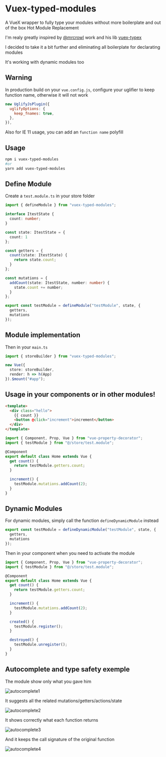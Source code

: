 # Vuex-typed-modules

A VueX wrapper to fully type your modules without more boilerplate and out of the box Hot Module Replacement

I'm realy greatly inspired by [@mrcrowl](https://github.com/mrcrowl) work and his lib [vuex-typex](https://github.com/mrcrowl/vuex-typex)

I decided to take it a bit further and eliminating all boilerplate for declarating modules

It's working with dynamic modules too

## Warning

In production build on your `vue.config.js`, configure your uglifier to keep function name, otherwise it will not work

```javascript
new UglifyJsPlugin({
  uglifyOptions: {
    keep_fnames: true,
  },
}),
```

Also for IE 11 usage, you can add an `function name` polyfill

## Usage

```bash
npm i vuex-typed-modules
#or
yarn add vuex-typed-modules
```

## Define Module

Create a `test.module.ts` in your store folder

```typescript
import { defineModule } from "vuex-typed-modules";

interface ItestState {
  count: number;
}

const state: ItestState = {
  count: 1
};

const getters = {
  count(state: ItestState) {
    return state.count;
  }
};

const mutations = {
  addCount(state: ItestState, number: number) {
    state.count += number;
  }
};

export const testModule = defineModule("testModule", state, {
  getters,
  mutations
});
```

## Module implementation

Then in your `main.ts`

```typescript
import { storeBuilder } from "vuex-typed-modules";

new Vue({
  store: storeBuilder,
  render: h => h(App)
}).$mount("#app");
```

## Usage in your components or in other modules!

```html
<template>
  <div class="hello">
    {{ count }}
    <button @click="increment">increment</button>
  </div>
</template>
```

```typescript
import { Component, Prop, Vue } from "vue-property-decorator";
import { testModule } from "@/store/test.module";

@Component
export default class Home extends Vue {
  get count() {
    return testModule.getters.count;
  }

  increment() {
    testModule.mutations.addCount(2);
  }
}
```

## Dynamic Modules

For dynamic modules, simply call the function `defineDynamicModule` instead

```typescript
export const testModule = defineDynamicModule("testModule", state, {
  getters,
  mutations
});
```

Then in your component when you need to activate the module

```typescript
import { Component, Prop, Vue } from "vue-property-decorator";
import { testModule } from "@/store/test.module";

@Component
export default class Home extends Vue {
  get count() {
    return testModule.getters.count;
  }

  increment() {
    testModule.mutations.addCount(2);
  }

  created() {
    testModule.register();
  }

  destroyed() {
    testModule.unregister();
  }
}
```

## Autocomplete and type safety exemple

The module show only what you gave him

![autocomplete1](https://github.com/victorgarciaesgi/Vuex-typed-modules/blob/master/captures/autocomplete1.png?raw=true)

It suggests all the related mutations/getters/actions/state

![autocomplete2](https://github.com/victorgarciaesgi/Vuex-typed-modules/blob/master/captures/autocomplete2.png?raw=true)

It shows correctly what each function returns

![autocomplete3](https://github.com/victorgarciaesgi/Vuex-typed-modules/blob/master/captures/autocomplete3.png?raw=true)

And it keeps the call signature of the original function

![autocomplete4](https://github.com/victorgarciaesgi/Vuex-typed-modules/blob/master/captures/autocomplete4.png?raw=true)

```

```
